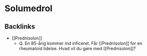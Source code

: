 # Solumedrol
## Backlinks
* [[Prednisolon]]
	* Q. En 85-årig kommer ind inficeret. Får [[Prednisolon]] for en rheumatoid lidelse. Hvad vil du gøre med [[Prednisolon]]?

<!-- #anki/tag/med/Endocrinology #anki/deck/Medicine #anki/tag/med/Pharmacology -->

<!-- {BearID:2ABE350C-6432-4DD7-ABAD-34D9F1C61F6D-4756-000068117DAE70C3} -->
